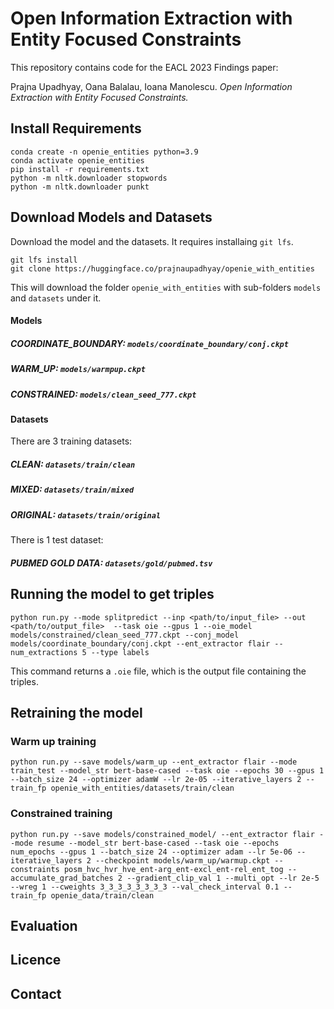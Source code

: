 # Open Information Extraction with Entity Focused Constraints

This repository contains code for the EACL 2023 Findings paper:

Prajna Upadhyay, Oana Balalau, Ioana Manolescu. _Open Information Extraction with Entity Focused Constraints._

## Install Requirements
```
conda create -n openie_entities python=3.9
conda activate openie_entities
pip install -r requirements.txt
python -m nltk.downloader stopwords
python -m nltk.downloader punkt
```

## Download Models and Datasets

Download the model and the datasets. It requires installaing `git lfs`.

```
git lfs install
git clone https://huggingface.co/prajnaupadhyay/openie_with_entities
```

This will download the folder `openie_with_entities` with sub-folders `models` and `datasets` under it.

#### Models

##### COORDINATE_BOUNDARY: `models/coordinate_boundary/conj.ckpt`
##### WARM_UP: `models/warmpup.ckpt`
##### CONSTRAINED: `models/clean_seed_777.ckpt`


#### Datasets
There are 3 training datasets:

##### CLEAN: `datasets/train/clean`
##### MIXED: `datasets/train/mixed`
##### ORIGINAL: `datasets/train/original`

There is 1 test dataset:

##### PUBMED GOLD DATA: `datasets/gold/pubmed.tsv`


## Running the model to get triples

```
python run.py --mode splitpredict --inp <path/to/input_file> --out <path/to/output_file>  --task oie --gpus 1 --oie_model models/constrained/clean_seed_777.ckpt --conj_model models/coordinate_boundary/conj.ckpt --ent_extractor flair --num_extractions 5 --type labels
```

This command returns a `.oie` file, which is the output file containing the triples.

## Retraining the model

### Warm up training
```
python run.py --save models/warm_up --ent_extractor flair --mode train_test --model_str bert-base-cased --task oie --epochs 30 --gpus 1 --batch_size 24 --optimizer adamW --lr 2e-05 --iterative_layers 2 --train_fp openie_with_entities/datasets/train/clean
```
 

### Constrained training

```
python run.py --save models/constrained_model/ --ent_extractor flair --mode resume --model_str bert-base-cased --task oie --epochs num_epochs --gpus 1 --batch_size 24 --optimizer adam --lr 5e-06 --iterative_layers 2 --checkpoint models/warm_up/warmup.ckpt --constraints posm_hvc_hvr_hve_ent-arg_ent-excl_ent-rel_ent_tog --accumulate_grad_batches 2 --gradient_clip_val 1 --multi_opt --lr 2e-5 --wreg 1 --cweights 3_3_3_3_3_3_3_3 --val_check_interval 0.1 --train_fp openie_data/train/clean
```

## Evaluation
## Licence
## Contact

